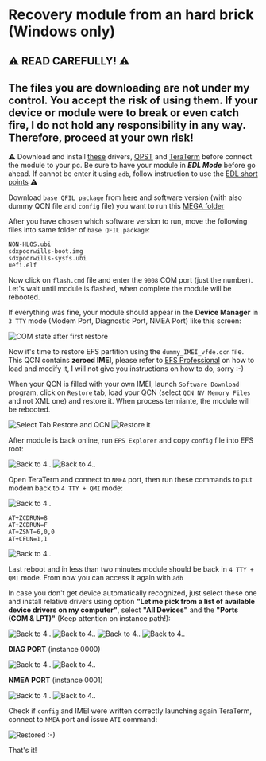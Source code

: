 # Recovery module from an hard brick (Windows only)


## ⚠️ READ CAREFULLY! ⚠️
##  The files you are downloading are not under my control. You accept the risk of using them. If your device or module were to break or even catch fire, I do not hold any responsibility in any way. Therefore, proceed at your own risk!

⚠️ Download and install [these](https://mega.nz/folder/C1w1WLTa#46TCvg4-rq123fTFxEEbdg) drivers, [QPST](https://qpsttool.com/qpst-tool-v2-7-496) and [TeraTerm](https://github.com/TeraTermProject/teraterm/releases/tag/v5.1) before connect the module to your pc. 
Be sure to have your module in ***EDL Mode*** before go ahead. 
If cannot be enter it using `adb`, follow instruction to use the [EDL short points](https://github.com/stich86/ZTE-MF289F-Recovery/blob/main/enter_edl_brick.md) ⚠️


Download `base QFIL package` from [here](https://mega.nz/folder/q5xl0RCJ#DX-kzPZ3SzQBxm-Q5D1e9w) and software version (with also dummy QCN file and `config` file) you want to run this [MEGA folder](https://mega.nz/folder/KlhwlR5C#K0q2i7tdBYPFvdSESDUrPQ) 

After you have chosen which software version to run, move the following files into same folder of `base QFIL package`:

```
NON-HLOS.ubi
sdxpoorwills-boot.img  
sdxpoorwills-sysfs.ubi 
uefi.elf
```

Now click on `flash.cmd` file and enter the `9008` COM port (just the number). Let's wait until module is flashed, when complete the module will be rebooted.

If everything was fine, your module should appear in the **Device Manager** in `3 TTY` mode (Modem Port, Diagnostic Port, NMEA Port) like this screen:

<img src="asset/modem_after_first_restore.png" alt="COM state after first restore" width="auto" height="auto">

Now it's time to restore EFS partition using the `dummy_IMEI_vfde.qcn` file. This QCN contains **zeroed IMEI**, please refer to [EFS Professional](https://xdaforums.com/t/tool-updated-29-12-14-efs-professional-v2-1-80b-also-for-non-samsung-devices.1308546/) on how to load and modify it, I will not give you instructions on how to do, sorry :-)

When your QCN is filled with your own IMEI, launch `Software Download` program, click on `Restore` tab, load your QCN (select `QCN NV Memory Files` and not XML one) and restore it. When process termiante, the module will be rebooted.

<img src="asset/restore_qcn_1.png" alt="Select Tab Restore and QCN" width="auto" height="auto">

<img src="asset/restore_qcn_2.png" alt="Restore it" width="auto" height="auto">

After module is back online, run `EFS Explorer` and copy `config` file into EFS root:

<img src="asset/efs_explorer_connect.png" alt="Back to 4.." width="auto" height="auto">

<img src="asset/efs_explorer_restore_config.png" alt="Back to 4.." width="auto" height="auto">

Open TeraTerm and connect to `NMEA` port, then run these commands to put modem back to `4 TTY + QMI` mode:

<img src="asset/teraterm_at_configuration.png" alt="Back to 4.." width="auto" height="auto">

```
AT+ZCDRUN=8
AT+ZCDRUN=F
AT+ZSNT=6,0,0
AT+CFUN=1,1
```

<img src="asset/teraterm_at_commands.png" alt="Back to 4.." width="auto" height="auto">

Last reboot and in less than two minutes module should be back in `4 TTY + QMI` mode. From now you can access it again with `adb`

In case you don't get device automatically recognized, just select these one and install relative drivers using option **"Let me pick from a list of available device drivers on my computer"**, select **"All Devices"** and the **"Ports (COM & LPT)"** (Keep attention on instance path!):

<img src="asset/zte_before_flash_select_driver_1.png" alt="Back to 4.." width="auto" height="auto">
<img src="asset/zte_before_flash_select_driver_2.png" alt="Back to 4.." width="auto" height="auto">
<img src="asset/zte_before_flash_select_driver_3.png" alt="Back to 4.." width="auto" height="auto">
<img src="asset/zte_before_flash_select_driver_4.png" alt="Back to 4.." width="auto" height="auto">

**DIAG PORT** (instance 0000)

<img src="asset/zte_after_flash_DIAG_port_driver_1.png" alt="Back to 4.." width="auto" height="auto">
<img src="asset/zte_after_flash_DIAG_port_driver_2.png" alt="Back to 4.." width="auto" height="auto">

**NMEA PORT** (instance 0001)

<img src="asset/zte_after_flash_NMEA_port_driver_1.png" alt="Back to 4.." width="auto" height="auto">
<img src="asset/zte_after_flash_NMEA_port_driver_2.png" alt="Back to 4.." width="auto" height="auto">

Check if `config` and IMEI were written correctly launching again TeraTerm, connect to `NMEA` port and issue `ATI` command:

<img src="asset/teraterm_ati.png" alt="Restored :-)" width="auto" height="auto">

That's it!
